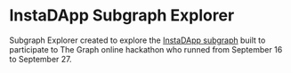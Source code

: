 # InstaDApp Subgraph Explorer

Subgraph Explorer created to explore the [InstaDApp subgraph](https://github.com/PierrickGT/instadapp-subgraph) built to participate to The Graph online hackathon who runned from September 16 to September 27.
